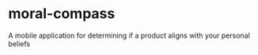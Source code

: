 moral-compass
=============

A mobile application for determining if a product aligns with your personal beliefs